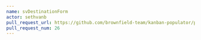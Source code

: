 ```yaml
---
name: svDestinationForm
actor: sethvanb
pull_request_url: https://github.com/brownfield-team/kanban-populator/pull/26
pull_request_num: 26
---
```

